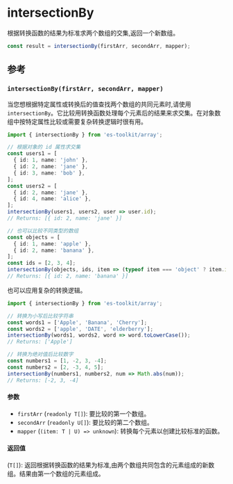 # intersectionBy

根据转换函数的结果为标准求两个数组的交集,返回一个新数组。

```typescript
const result = intersectionBy(firstArr, secondArr, mapper);
```

## 参考

### `intersectionBy(firstArr, secondArr, mapper)`

当您想根据特定属性或转换后的值查找两个数组的共同元素时,请使用 `intersectionBy`。它比较用转换函数处理每个元素后的结果来求交集。在对象数组中按特定属性比较或需要复杂转换逻辑时很有用。

```typescript
import { intersectionBy } from 'es-toolkit/array';

// 根据对象的 id 属性求交集
const users1 = [
  { id: 1, name: 'john' },
  { id: 2, name: 'jane' },
  { id: 3, name: 'bob' },
];
const users2 = [
  { id: 2, name: 'jane' },
  { id: 4, name: 'alice' },
];
intersectionBy(users1, users2, user => user.id);
// Returns: [{ id: 2, name: 'jane' }]

// 也可以比较不同类型的数组
const objects = [
  { id: 1, name: 'apple' },
  { id: 2, name: 'banana' },
];
const ids = [2, 3, 4];
intersectionBy(objects, ids, item => (typeof item === 'object' ? item.id : item));
// Returns: [{ id: 2, name: 'banana' }]
```

也可以应用复杂的转换逻辑。

```typescript
import { intersectionBy } from 'es-toolkit/array';

// 转换为小写后比较字符串
const words1 = ['Apple', 'Banana', 'Cherry'];
const words2 = ['apple', 'DATE', 'elderberry'];
intersectionBy(words1, words2, word => word.toLowerCase());
// Returns: ['Apple']

// 转换为绝对值后比较数字
const numbers1 = [1, -2, 3, -4];
const numbers2 = [2, -3, 4, 5];
intersectionBy(numbers1, numbers2, num => Math.abs(num));
// Returns: [-2, 3, -4]
```

#### 参数

- `firstArr` (`readonly T[]`): 要比较的第一个数组。
- `secondArr` (`readonly U[]`): 要比较的第二个数组。
- `mapper` (`(item: T | U) => unknown`): 转换每个元素以创建比较标准的函数。

#### 返回值

(`T[]`): 返回根据转换函数的结果为标准,由两个数组共同包含的元素组成的新数组。结果由第一个数组的元素组成。
